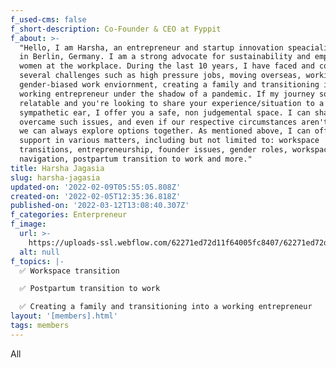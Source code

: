 ```yaml
---
f_used-cms: false
f_short-description: Co-Founder & CEO at Fyppit
f_about: >-
  "Hello, I am Harsha, an entrepreneur and startup innovation speacialist based
  in Berlin, Germany. I am a strong advocate for sustainability and empowering
  women at the workplace. During the last 10 years, I have faced and conquered
  several challenges such as high pressure jobs, moving overseas, working in a
  gender-biased work enviornment, creating a family and transitioning into a
  working entrepreneur under the shadow of a pandemic. If my journey sounds
  relatable and you're looking to share your experience/situation to a
  sympathetic ear, I offer you a safe, non judgemental space. I can share how I
  overcame such issues, and even if our respective circumstances aren't similar,
  we can always explore options together. As mentioned above, I can offer
  support in various matters, including but not limited to: workspace
  transitions, entrepreneurship, founder issues, gender roles, workspace
  navigation, postpartum transition to work and more."
title: Harsha Jagasia
slug: harsha-jagasia
updated-on: '2022-02-09T05:55:05.808Z'
created-on: '2022-02-05T12:35:36.818Z'
published-on: '2022-03-12T13:08:40.307Z'
f_categories: Enterpreneur
f_image:
  url: >-
    https://uploads-ssl.webflow.com/62271ed72d11f64005fc8407/62271ed72d11f6687cfc8473_Harsha-modified.png
  alt: null
f_topics: |-
  ✅ Workspace transition

  ✅ Postpartum transition to work

  ✅ Creating a family and transitioning into a working entrepreneur
layout: '[members].html'
tags: members
---
```


All
